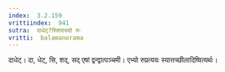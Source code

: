 ```yaml
---
index:  3.2.159
vrittiindex:  941
sutra:  दाधेट्?सिशदसदो रुः
vritti:  balamanorama 
---
```


दाधेट्। दा, धेट्, सि, शद्, सद् एषां द्वन्द्वात्पञ्चमी। एभ्यो रुप्रत्ययः स्यात्तच्छीलादिष्वित्यर्थः। 

